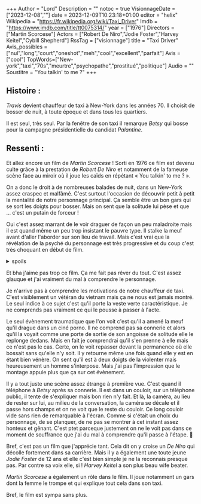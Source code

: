 +++
Author = "Lord"
Description = ""
notoc = true
VisionnageDate = ["2023-12-08",""]
date = 2023-12-09T10:23:18+01:00
editor = "helix"
Wikipedia = "https://fr.wikipedia.org/wiki/Taxi_Driver"
Imdb = "https://www.imdb.com/title/tt0075314/"
year = ["1976"]
Directors = ["Martin Scorcese"]
Actors = ["Robert De Niro","Jodie Foster","Harvey Keitel","Cybill Shepherd"]
RssTag = ["visionnage"]
title = "Taxi Driver"
Avis_possibles = ["nul","long","court","oneshot","meh","cool","excellent","parfait"]
Avis = ["cool"] 
TopWords=["New-york","taxi","70s","meurtre","psychopathe","prostitué","politique"]
Audio = ""
Soustitre = "You talkin' to me ?"
+++
## Histoire : 
*Travis* devient chauffeur de taxi à New-York dans les années 70.
Il choisit de bosser de nuit, à toute époque et dans tous les quartiers.

Il est seul, très seul.
Par la fenêtre de son taxi il remarque *Betsy* qui bosse pour la campagne présidentielle du candidat *Palantine*.

## Ressenti :
Et allez encore un film de *Martin Scorcese* !
Sorti en 1976 ce film est devenu culte grâce à la prestation de *Robert De Niro* et notamment de la fameuse scène face au miroir où il joue les caïds en répétant « You talkin' to me ? ».

On a donc le droit à de nombreuses balades de nuit, dans un New-York assez craspec et malfâmé.
C'est surtout l'occasion de découvrir petit à petit la mentalité de notre personnage principal.
Ça semble être un bon gars qui se sort les doigts pour bosser.
Mais on sent que la solitude lui pèse et que … c'est un putain de forceur !

Oui c'est assez marrant de le voir draguer de façon un peu maladroite mais il est quand même un peu trop insistant le pauvre type.
Il stalke la meuf avant d'aller l'aborder sur son lieu de travail.
Mais c'est vrai que la révélation de la psyché du personnage est très progressive et du coup c'est très choquant en début de film.

<details><summary>spoils</summary>

Le gars est très dérangé et bascule de plus en plus mais encore une fois c'est très progressif.
Plus ça avance moins le personnage est agréable.

On le voit complètement passif face à une cliente qui semble se réfugier dans son taxi pour s'enfuir.
Il laisse un mec récupérer la meuf et lui filer 20$ et même s'il rechigne un peu à prendre le pognon n'a juste pas tenté d'aider la fille.

Bon on nous montre le gars comme addict au cinéma porno.
C'est pas spécialement gênant en soi.
Mais là où c'est plus problèmatique c'est qu'il ne se rend plus compte que c'est un comportement assez marginal.
Le second rencard avec la meuf qu'il drague il l'emmène au cinéma.
Sauf que c'est pour aller voir un boulard, même si pour lui c'est 100% innocent, il ne se rend pas compte du décalage de la situation.
Bon forcément *Betsy* n'est pas trop charmé et décide de se barrer et de ne pas donner suite.

Le type est socialement inapte.
Il n'a pas d'amis, culturellement il semble assez vide également.
Il n'aime pas la musique, le cinéma se résume au porno, d'un point de vue politique il n'a pas l'air de s'y connaître.
Par contre, c'est le premier à vouloir “nettoyer” la ville…
Toute ressemblance avec des bas du front actuel ne serait que purement fortuite.

Bref, par pur hasard, il retombe en ville sur la meuf ayant tenté de fuir un gars dans son taxi.
Il la suit et se rend compte que c'est une pute et que le type en question était son mac.
Il paye pour aller la voir et non la baiser et discute avec elle.
Il faut dire qu'elle n'a que 12 ans la ptite…

Il se revoit un autre jour dans un contexte plus clean, dans un restaurant.
Il tente de la convaincre d'arrêter son job, de comprendre ses motivations, comment elle en est arrivée là.

Il achète des flingues de contrebande et rédige une lettre d'adieu à l'intention d'*Iris* sa nouvelle protégée.
Il se rend à un meeting politique du candidat *Palantine*, il a désormais une coupe iroquoise avec sa veste de vétéran et ses armes planquées.
On sent qu'il est à deux doigts de buter le politicien mais ça ne se goupille pas comme il l'espérait et s'enfuit de justesse.

Ça y est, il a fini par définitivement craquer.
Tout peut arriver.

Il retourne voir le mac dans la rue qui ne le reconnait pas.
Il le flingue, il bute le proprio de l'hôtel et un mafioso, il prend une balle au cou et s'arrête sur le canapé à côté d'*Iris* en état de choc.
Des flics arrivent.
Et on a une coupe.

Ça reprend et on a la lecture d'une lettre des parents d'*Iris* qui remercient *Travis* pour son action héroïque.
Le tout avec des vues de coupures de presse qui encense notre homme.

Voilà, alors qu'il vient de buter trois personnes, il est présenté en héro.
Le film reprend, il est de nouveau dans son taxi et c'est *Betsy* qui monte.
Ils discutent un peu et ça semble s'arrêter là.
Le film se termine sur un plan de *Travis* avec un sourire un poil étrange.

Je ne suis pas sûr qu'il aille vraiment mieux, j'ai même plutôt l'impression que le fait qu'il s'en soit sorti en vie et surtout porté en héros ne soit qu'une première étape.
Mais c'est la fin du film, le générique défile en on n'en saura pas plus.

</details>

Et bha j'aime pas trop ce film.
Ça me fait pas rêver du tout.
C'est assez glauque et j'ai vraiment du mal à comprendre le personnage.

Je n'arrive pas à comprendre les motivations de notre chauffeur de taxi.
C'est visiblement un vétéran du vietnam mais ça ne nous est jamais montré.
Le seul indice à ce sujet c'est qu'il porte la veste verte caractéristique.
Je ne comprends pas vraiment ce qui le pousse à passer à l'acte.

Le seul évènement traumatique que l'on voit c'est qu'il a amené la meuf qu'il drague dans un ciné porno.
Il ne comprend pas sa connerie et alors qu'il la voyait comme une porte de sortie de son angoisse de solitude elle le replonge dedans.
Mais en fait je comprendrai qu'il s'en prenne à elle mais ce n'est pas le cas.
Certe, on le voit repasser devant la permanence où elle bossait sans qu'elle n'y soit.
Il y retourne même une fois quand elle y est en étant bien vénère.
On sent qu'il est à deux doigts de la violenter mais heureusement un homme s'interpose.
Mais j'ai pas l'impression que le montage appuie plus que ça sur cet évènement.

Il y a tout juste une scène assez étrange à première vue.
C'est quand il téléphone à *Betsy* après sa connerie.
Il est dans un couloir, sur un téléphone public, il tente de s'expliquer mais bon rien n'y fait.
Et là, la caméra, au lieu de rester sur lui, au milieu de la conversation, la caméra se décale et il passe hors champs et on ne voit que le reste du couloir.
Ce long couloir vide sans rien de remarquable à l'écran.
Comme si c'était un choix du personnage, de se planquer, de ne pas se montrer à cet instant assez honteux et gênant.
C'est ptet parceque justement on ne le voit pas dans ce moment de souffrance que j'ai du mal à comprendre qu'il passe à l'étape. 🤷

Bref, c'est pas un film que j'apprécie tant.
Cela dit on y croise un *De Niro* qui décolle fortement dans sa carrière.
Mais il y a également une toute jeune *Jodie Foster* de 12 ans et elle c'est bien simple je ne la reconnais presque pas.
Par contre sa voix elle, si !
*Harvey Keitel* a son plus beau wife beater.

*Martin Scorcese* a également un rôle dans le film.
Il joue notamment un gars dont la femme le trompe et qui explique tout cela dans son taxi.

Bref, le film est sympa sans plus.
